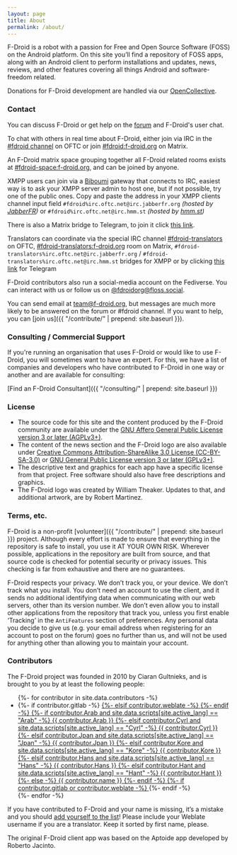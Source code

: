 ```yaml
---
layout: page
title: About
permalink: /about/
---
```


F-Droid is a robot with a passion for Free and Open Source Software (FOSS) on the Android platform. On this site you’ll find a repository of FOSS apps, along with an Android client to perform installations and updates, news, reviews, and other features covering all things Android and software-freedom related.

Donations for F-Droid development are handled via our [OpenCollective](https://opencollective.com/F-Droid/).


### Contact

You can discuss F-Droid or get help on the
[forum](https://forum.f-droid.org) and F-Droid's user chat.

To chat with others in real time about F-Droid, either join via IRC in the
[#fdroid channel](https://webchat.oftc.net/?randomnick=1&channels=fdroid&prompt=1) on
OFTC or join [#fdroid:f-droid.org](https://matrix.to/#/#fdroid:f-droid.org) on Matrix.

An F-Droid matrix space grouping together all F-Droid related rooms exists at [#fdroid-space:f-droid.org](https://matrix.to/#/#fdroid-space:f-droid.org), and can be joined by anyone.

XMPP users can join via a [Biboumi](https://doc.biboumi.louiz.org/) gateway that connects to IRC, easiest way is to ask your XMPP server admin to host one, but if not possible, try one of the public ones. Copy and paste the address in your XMPP clients channel input field `#fdroid%irc.oftc.net@irc.jabberfr.org` _(hosted by [JabberFR](https://jabberfr.org/))_ or `#fdroid%irc.oftc.net@irc.hmm.st` _(hosted by [hmm.st](https://hmm.st/))_

There is also a Matrix bridge to Telegram, to join it click [this link](https://matrix.f-droid.org/fdroid/telegram/).

Translators can coordinate via the special IRC channel [#fdroid-translators](https://webchat.oftc.net/?randomnick=1&channels=fdroid-translators&prompt=1) on OFTC, [#fdroid-translators:f-droid.org](https://matrix.to/#/#fdroid-translators:f-droid.org) room on Matrix, `#fdroid-translators%irc.oftc.net@irc.jabberfr.org` / `#fdroid-translators%irc.oftc.net@irc.hmm.st` bridges for XMPP or by clicking [this link](https://t.me/fdroid_translators) for Telegram

F-Droid contributors also run a social-media account on the Fediverse. You can
interact with us or follow us on [@fdroidorg@floss.social](https://floss.social/@fdroidorg).

You can send email at
[team@f-droid.org](mailto:team@f-droid.org), but messages are much
more likely to be answered on the forum or #fdroid channel. If you
want to help, you can [join us]({{ "/contribute/" | prepend:
site.baseurl }}).

### Consulting / Commercial Support

If you're running an organisation that uses F-Droid or would like to use F-Droid, you will sometimes want to have an expert. For this, we have a list of companies and developers who have contributed to F-Droid in one way or another and are available for consulting:

[Find an F-Droid Consultant]({{ "/consulting/" | prepend: site.baseurl }})


### License

* The source code for this site and the content produced by the F-Droid community are available under the [GNU Affero General Public License version 3 or later (AGPLv3+)](https://www.gnu.org/licenses/agpl-3.0.html).
* The content of the news section and the F-Droid logo are also available under [Creative Commons Attribution-ShareAlike 3.0 License (CC-BY-SA-3.0)](http://creativecommons.org/licenses/by-sa/3.0/) or [GNU General Public License version 3 or later (GPLv3+)](https://www.gnu.org/licenses/gpl-3.0.html).
* The descriptive text and graphics for each app have a specific license from that project.  Free software should also have free descriptions and graphics.
* The F-Droid logo was created by William Theaker. Updates to that, and additional artwork, are by Robert Martinez.


### Terms, etc.

F-Droid is a non-profit [volunteer]({{ "/contribute/" | prepend: site.baseurl }}) project. Although every effort is made to ensure that everything in the repository is safe to install, you use it AT YOUR OWN RISK. Wherever possible, applications in the repository are built from source, and that source code is checked for potential security or privacy issues. This checking is far from exhaustive and there are no guarantees.

F-Droid respects your privacy. We don’t track you, or your device. We don’t track what you install. You don’t need an account to use the client, and it sends no additional identifying data when communicating with our web servers, other than its version number. We don’t even allow you to install other applications from the repository that track you, unless you first enable ‘Tracking’ in the `AntiFeatures` section of preferences. Any personal data you decide to give us (e.g. your email address when registering for an account to post on the forum) goes no further than us, and will not be used for anything other than allowing you to maintain your account.


### Contributors

The F-Droid project was founded in 2010 by Ciaran Gultnieks,
and is brought to you by at least the following people:

<ul>
{%- for contributor in site.data.contributors -%}
<li>
{%- if contributor.gitlab -%}
<a href="https://gitlab.com/{{ contributor.gitlab }}" target="_blank">
{%- elsif contributor.weblate -%}
<a href="https://hosted.weblate.org/user/{{ contributor.weblate }}" target="_blank">
{%- endif -%}
{%- if contributor.Arab and site.data.scripts[site.active_lang] == "Arab" -%}
{{ contributor.Arab }}
{%- elsif contributor.Cyrl and site.data.scripts[site.active_lang] == "Cyrl" -%}
{{ contributor.Cyrl }}
{%- elsif contributor.Jpan and site.data.scripts[site.active_lang] == "Jpan" -%}
{{ contributor.Jpan }}
{%- elsif contributor.Kore and site.data.scripts[site.active_lang] == "Kore" -%}
{{ contributor.Kore }}
{%- elsif contributor.Hans and site.data.scripts[site.active_lang] == "Hans" -%}
{{ contributor.Hans }}
{%- elsif contributor.Hant and site.data.scripts[site.active_lang] == "Hant" -%}
{{ contributor.Hant }}
{%- else -%}
{{ contributor.name }}
{%- endif -%}
{%- if contributor.gitlab or contributor.weblate -%}
</a>
{%- endif -%}
</li>
{%- endfor -%}
</ul>

If you have contributed to F-Droid and your name is missing, it’s a mistake and you should
[add yourself to the list](https://gitlab.com/fdroid/fdroid-website/blob/master/_data/contributors.yaml)!
Please include your Weblate username if you are a translator.  Keep it sorted by first name, please.

The original F-Droid client app was based on the Aptoide app developed by Roberto Jacinto.
